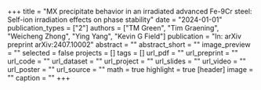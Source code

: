+++
title = "MX precipitate behavior in an irradiated advanced Fe-9Cr steel: Self-ion irradiation effects on phase stability"
date = "2024-01-01"
publication_types = ["2"]
authors = ["TM Green", "Tim Graening", "Weicheng Zhong", "Ying Yang", "Kevin G Field"]
publication = "In: arXiv preprint arXiv:2407.10002"
abstract = ""
abstract_short = ""
image_preview = ""
selected = false
projects = []
tags = []
url_pdf = ""
url_preprint = ""
url_code = ""
url_dataset = ""
url_project = ""
url_slides = ""
url_video = ""
url_poster = ""
url_source = ""
math = true
highlight = true
[header]
image = ""
caption = ""
+++
